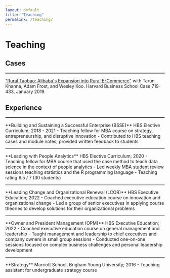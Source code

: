 ```yaml
---
layout: default
title: "Teaching"
permalink: /teaching/
---
```


# Teaching
## Cases
<hr style="border:1px solid gray">  
<a href="https://store.hbr.org/product/rural-taobao-alibaba-s-expansion-into-rural-e-commerce/719433?sku=719433-PDF-ENG" target="_blank">"Rural Taobao: Alibaba's Expansion into Rural E-Commerce"</a> with Tarun Khanna, Adam Frost, and Wesley Koo. Harvard Business School Case 719-433, January 2019.

## Experience
<hr style="border:1px solid gray">  
**Building and Sustaining a Successful Enterprise (BSSE)**  
HBS Elective Curriculum; 2018 - 2021
  - Teaching fellow for MBA course on strategy, entrepreneurship, and disruptive innovation
  - Contributed to HBS teaching cases and module notes; provided written feedback to students  
<hr style="border:none;height:1px;">  
**Leading with People Analytics**  
HBS Elective Curriculum; 2020
  - Teaching fellow for MBA course that used the case method to teach data science in the context of people analytics
  - Led weekly MBA student review sessions teaching statistics and the R programming language
  - Teaching rating 6.5 / 7 (30 students)  
<hr style="border:none;height:1px;">   
**Leading Change and Organizational Renewal (LCOR)**  
HBS Executive Education; 2022
  - Coached executive education course on innovation and organizational change
  - Led a group of senior executives in applying course theories to develop solutions for their organizational problems  
<hr style="border:none;height:1px;">    
**Owner and President Management (OPM)**  
HBS Executive Education; 2022
  - Coached executive education course on general management and leadership
  - Taught management and leadership to chief executives and company owners in small group sessions
  - Conducted one-on-one sessions focused on complex business challenges and personal leadership development 
<hr style="border:none;height:1px;">     
**Strategy**  
Marriott School, Brigham Young University; 2016
  - Teaching assistant for undergraduate strategy course
  

